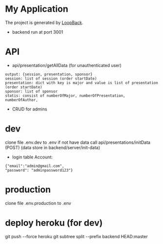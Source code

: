 # My Application

The project is generated by [LoopBack](http://loopback.io).

- backend run at port 3001

# API
- api/presentation/getAllData (for unauthenticated user)
```
output: {session, presentation, sponsor}
session: list of session (order startDate)
presentation: dict with key is major and value is list of presentation (order startDate)
sponsor: list of sponsor 
statis: consist of numberOfMajor, numberOfPresentation, numberOfAuthor,
```
- CRUD for admins

# dev 
clone file .env.dev to .env
if not have data call api/presentations/initData (POST) (data store in backend/server/init-data)

- login table Account:
```
{"email":"admin@gmail.com",
"password": "adminpassword123"}
```

# production
clone file .env.production to .env

# deploy heroku (for dev)
git push --force heroku git subtree split --prefix backend HEAD:master
